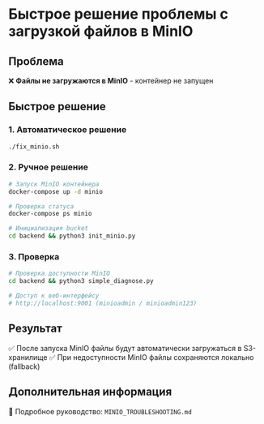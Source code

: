 # Быстрое решение проблемы с загрузкой файлов в MinIO

## Проблема
❌ **Файлы не загружаются в MinIO** - контейнер не запущен

## Быстрое решение

### 1. Автоматическое решение
```bash
./fix_minio.sh
```

### 2. Ручное решение
```bash
# Запуск MinIO контейнера
docker-compose up -d minio

# Проверка статуса
docker-compose ps minio

# Инициализация bucket
cd backend && python3 init_minio.py
```

### 3. Проверка
```bash
# Проверка доступности MinIO
cd backend && python3 simple_diagnose.py

# Доступ к веб-интерфейсу
# http://localhost:9001 (minioadmin / minioadmin123)
```

## Результат
✅ После запуска MinIO файлы будут автоматически загружаться в S3-хранилище
✅ При недоступности MinIO файлы сохраняются локально (fallback)

## Дополнительная информация
📖 Подробное руководство: `MINIO_TROUBLESHOOTING.md`